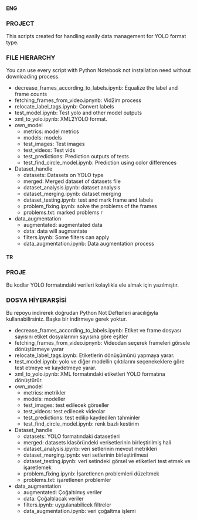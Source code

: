 <h4>ENG</h4>
<h3>PROJECT</h3>
<p>This scripts created for handling easily data management for YOLO format type.</p>
<h3>FILE HIERARCHY</h3>
<p>You can use every script with Python Notebook not installation need without downloading process.</p>
<ul>
<li>decrease_frames_according_to_labels.ipynb: Equalize the label and frame counts</li>
<li>fetching_frames_from_video.ipnynb: Vid2im process</li>
<li>relocate_label_tags.ipynb: Convert labels</li>
<li>test_model.ipynb: Test yolo and other model outputs</li>
<li>xml_to_yolo.ipynb: XML2YOLO format.</li>
<li>
  own_model
  <ul>
    <li>metrics: model metrics</li>
    <li>models: models</li>
    <li>test_images: Test images</li>
    <li>test_videos: Test vids</li>
    <li>test_predictions: Prediction outputs of tests</li>
    <li>test_find_circle_model.ipynb: Prediction using color differences</li>
  </ul>
</li>
<li>
    Dataset_handle
    <ul>
      <li>datasets: Datasets on YOLO type</li>
      <li>merged: Merged dataset of datasets file</li>
      <li>dataset_analysis.ipynb: dataset analysis</li>
      <li>dataset_merging.ipynb: dataset merging</li>
      <li>dataset_testing.ipynb: test and mark frame and labels</li>
      <li>problem_fixing.ipynb: solve the problems of the frames </li>
      <li>problems.txt: marked problems r</li>
    </ul>
</li>
<li>
  data_augmentation
  <ul>
    <li>augmentated: augmentated data</li>
    <li>data: data will augmantate</li>
    <li>filters.ipynb: Some filters can apply</li>
    <li>data_augmentation.ipynb: Data augmentation process</li>
  </ul>
</li>
</ul>



<h4>TR</h4>
<h3>PROJE</h3>
<p>Bu kodlar YOLO formatındaki verileri kolaylıkla ele almak için yazılmıştır.</p>
<h3>DOSYA HİYERARŞİSİ</h3>
<p>Bu repoyu indirerek doğrudan Python Not Defterleri aracılığıyla kullanabilirsiniz.  Başka bir indirmeye gerek yoktur.</p>
<ul>
<li>decrease_frames_according_to_labels.ipynb: Etiket ve frame dosyası sayısını etiket dosyalarının sayısına göre eşitler</li>
<li>fetching_frames_from_video.ipnynb: Videodan seçerek frameleri görsele dönüştürmeye yarar</li>
<li>relocate_label_tags.ipynb: Etiketlerin dönüşümünü yapmaya yarar.</li>
<li>test_model.ipynb: yolo ve diğer modellin çıktılarını seçenekeklere göre test etmeye ve kaydetmeye yarar.</li>
<li>xml_to_yolo.ipynb: XML formatındaki etiketleri YOLO formatına dönüştürür.</li>
<li>
  own_model
  <ul>
    <li>metrics: metrikler</li>
    <li>models: modeller</li>
    <li>test_images: test edilecek görseller</li>
    <li>test_videos: test edilecek videolar</li>
    <li>test_predictions: test edilip kaydedilen tahminler</li>
    <li>test_find_circle_model.ipynb: renk bazlı kestirim</li>
  </ul>
</li>
<li>
    Dataset_handle
    <ul>
      <li>datasets: YOLO formatındaki datasetleri</li>
      <li>merged: datasets klasöründeki verisetlerinin birleştirilmiş hali</li>
      <li>dataset_analysis.ipynb: veri setlerinin mevcut metrikleri</li>
      <li>dataset_merging.ipynb: veri setlerinin birleştirilmesi</li>
      <li>dataset_testing.ipynb: veri setindeki görsel ve etiketleri test etmek ve işaretlemek</li>
      <li>problem_fixing.ipynb: İşaretlenen problemleri düzeltmek </li>
      <li>problems.txt: işaretlenen problemler</li>
    </ul>
</li>
<li>
  data_augmentation
  <ul>
    <li>augmentated: Çoğaltılmış veriler</li>
    <li>data: Çoğaltılacak veriler</li>
    <li>filters.ipynb: uygulanabilicek filtreler</li>
    <li>data_augmentation.ipynb: veri çoğaltma işlemi</li>
  </ul>
</li>
</ul>
